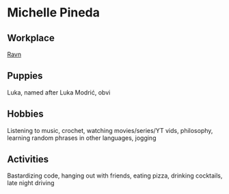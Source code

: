 # Michelle Pineda

## Workplace
[Ravn](https://ravn.co)

## Puppies
Luka, named after Luka Modrić, obvi

## Hobbies
Listening to music, crochet, watching movies/series/YT vids, philosophy, learning random phrases in other languages, jogging

## Activities
Bastardizing code, hanging out with friends, eating pizza, drinking cocktails, late night driving
